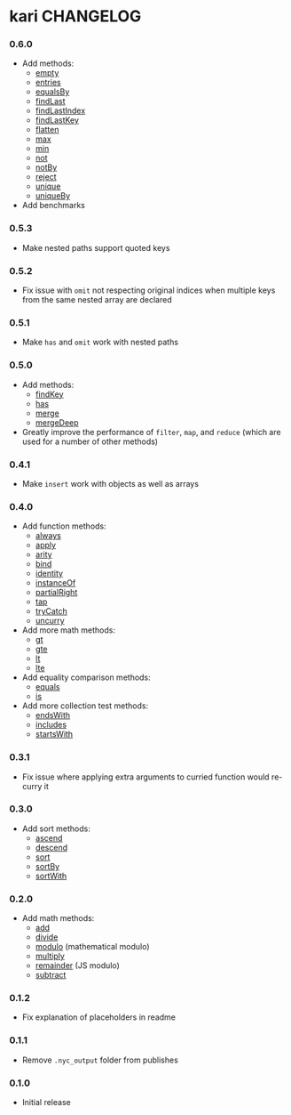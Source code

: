 # kari CHANGELOG

### 0.6.0
* Add methods:
  * [empty](README.md#empty)
  * [entries](README.md#entries)
  * [equalsBy](README.md#equalsby)
  * [findLast](README.md#findlast)
  * [findLastIndex](README.md#findlastindex)
  * [findLastKey](README.md#findlastkey)
  * [flatten](README.md#flatten)
  * [max](README.md#max)
  * [min](README.md#min)
  * [not](README.md#not)
  * [notBy](README.md#notby)
  * [reject](README.md#reject)
  * [unique](README.md#unique)
  * [uniqueBy](README.md#uniqueby)
* Add benchmarks

### 0.5.3
* Make nested paths support quoted keys

### 0.5.2
* Fix issue with `omit` not respecting original indices when multiple keys from the same nested array are declared

### 0.5.1
* Make `has` and `omit` work with nested paths

### 0.5.0
* Add methods:
  * [findKey](README.md#findkey)
  * [has](README.md#has)
  * [merge](README.md#merge)
  * [mergeDeep](README.md#mergedeep)
* Greatly improve the performance of `filter`, `map`, and `reduce` (which are used for a number of other methods)

### 0.4.1
* Make `insert` work with objects as well as arrays

### 0.4.0
* Add function methods:
  * [always](README.md#always)
  * [apply](README.md#apply)
  * [arity](README.md#arity)
  * [bind](README.md#bind)
  * [identity](README.md#identity)
  * [instanceOf](README.md#instanceof)
  * [partialRight](README.md#partialright)
  * [tap](README.md#tap)
  * [tryCatch](README.md#trycatch)
  * [uncurry](README.md#uncurry)
* Add more math methods:
  * [gt](README.md#gt)
  * [gte](README.md#gte)
  * [lt](README.md#lt)
  * [lte](README.md#lte)
* Add equality comparison methods:
  * [equals](README.md#equals)
  * [is](README.md#is)
* Add more collection test methods:
  * [endsWith](README.md#endswith)
  * [includes](README.md#includes)
  * [startsWith](README.md#startswith)

### 0.3.1
* Fix issue where applying extra arguments to curried function would re-curry it

### 0.3.0
* Add sort methods:
  * [ascend](README.md#ascend)
  * [descend](README.md#descend)
  * [sort](README.md#sort)
  * [sortBy](README.md#sortby)
  * [sortWith](README.md#sortwith)

### 0.2.0
* Add math methods:
  * [add](README.md#add)
  * [divide](README.md#divide)
  * [modulo](README.md#modulo) (mathematical modulo)
  * [multiply](README.md#multiply)
  * [remainder](README.md#remainder) (JS modulo)
  * [subtract](README.md#subtract)

### 0.1.2
* Fix explanation of placeholders in readme

### 0.1.1
* Remove `.nyc_output` folder from publishes

### 0.1.0
* Initial release
